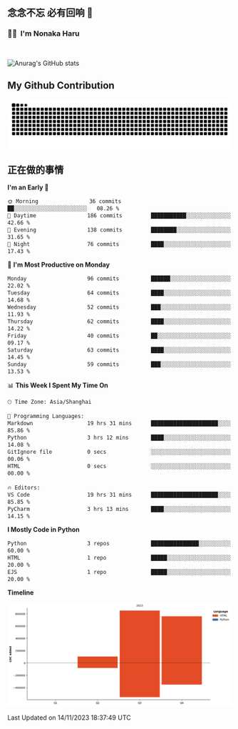 ## 念念不忘 必有回响  👋
### 👨‍🔧&nbsp;&nbsp;I'm Nonaka Haru

<br>

![Anurag's GitHub stats](https://github-readme-stats.vercel.app/api?username=abinzzz&count_private=true&show_icons=true&theme=tokyonight)


## My Github Contribution
![](https://github.com/abinzzz/abinzzz/blob/output/github-contribution-grid-snake.svg)

## 正在做的事情

<!--START_SECTION:waka-->
**I'm an Early 🐤** 

```text
🌞 Morning                36 commits          ██░░░░░░░░░░░░░░░░░░░░░░░   08.26 % 
🌆 Daytime                186 commits         ███████████░░░░░░░░░░░░░░   42.66 % 
🌃 Evening                138 commits         ████████░░░░░░░░░░░░░░░░░   31.65 % 
🌙 Night                  76 commits          ████░░░░░░░░░░░░░░░░░░░░░   17.43 % 
```
📅 **I'm Most Productive on Monday** 

```text
Monday                   96 commits          ██████░░░░░░░░░░░░░░░░░░░   22.02 % 
Tuesday                  64 commits          ████░░░░░░░░░░░░░░░░░░░░░   14.68 % 
Wednesday                52 commits          ███░░░░░░░░░░░░░░░░░░░░░░   11.93 % 
Thursday                 62 commits          ████░░░░░░░░░░░░░░░░░░░░░   14.22 % 
Friday                   40 commits          ██░░░░░░░░░░░░░░░░░░░░░░░   09.17 % 
Saturday                 63 commits          ████░░░░░░░░░░░░░░░░░░░░░   14.45 % 
Sunday                   59 commits          ███░░░░░░░░░░░░░░░░░░░░░░   13.53 % 
```


📊 **This Week I Spent My Time On** 

```text
🕑︎ Time Zone: Asia/Shanghai

💬 Programming Languages: 
Markdown                 19 hrs 31 mins      █████████████████████░░░░   85.86 % 
Python                   3 hrs 12 mins       ████░░░░░░░░░░░░░░░░░░░░░   14.08 % 
GitIgnore file           0 secs              ░░░░░░░░░░░░░░░░░░░░░░░░░   00.06 % 
HTML                     0 secs              ░░░░░░░░░░░░░░░░░░░░░░░░░   00.00 % 

🔥 Editors: 
VS Code                  19 hrs 31 mins      █████████████████████░░░░   85.85 % 
PyCharm                  3 hrs 13 mins       ████░░░░░░░░░░░░░░░░░░░░░   14.15 % 
```

**I Mostly Code in Python** 

```text
Python                   3 repos             ███████████████░░░░░░░░░░   60.00 % 
HTML                     1 repo              █████░░░░░░░░░░░░░░░░░░░░   20.00 % 
EJS                      1 repo              █████░░░░░░░░░░░░░░░░░░░░   20.00 % 
```



**Timeline**

![Lines of Code chart](https://raw.githubusercontent.com/abinzzz/abinzzz/main/assets/bar_graph.png)


 Last Updated on 14/11/2023 18:37:49 UTC
<!--END_SECTION:waka-->


